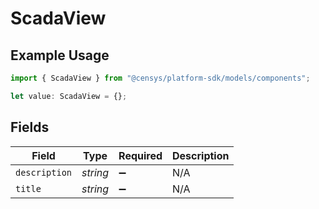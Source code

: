 # ScadaView

## Example Usage

```typescript
import { ScadaView } from "@censys/platform-sdk/models/components";

let value: ScadaView = {};
```

## Fields

| Field              | Type               | Required           | Description        |
| ------------------ | ------------------ | ------------------ | ------------------ |
| `description`      | *string*           | :heavy_minus_sign: | N/A                |
| `title`            | *string*           | :heavy_minus_sign: | N/A                |